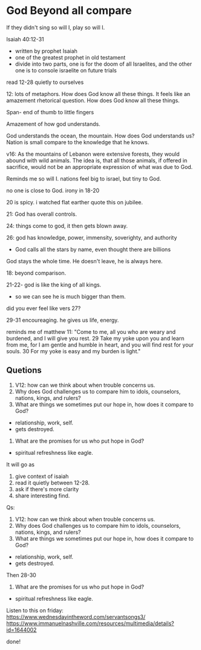 # God Beyond all compare

If they didn't sing so will I, play so will I.

Isaiah 40:12-31
- written by prophet Isaiah
- one of the greatest prophet in old testament
- divide into two parts, one is for the doom of all Israelites, and the other one is to console israelite on future trials

read 12-28 quietly to ourselves

12: lots of metaphors. How does God know all these things. It feels like an amazement rhetorical question. How does God know all these things.

Span- end of thumb to little fingers

Amazement of how god understands.

God understands the ocean, the mountain.
How does God understands us?
Nation is small compare to the knowledge that he knows.

v16:
As the mountains of Lebanon were extensive forests, they would abound with wild animals. The idea is, that all those animals, if offered in sacrifice, would not be an appropriate expression of what was due to God.

Reminds me so will I.
nations feel big to israel, but tiny to God.

no one is close to God. irony in 18-20

20 is spicy. i watched flat earther quote this on jubilee.

21: God has overall controls.

24: things come to god, it then gets blown away.

26: god has knowledge, power, immensity, soverighty, and authority
- God calls all the stars by name, even thought there are billions

God stays the whole time. He doesn't leave, he is always here.


18: beyond comparison.

21-22- god is like the king of all kings.

- so we can see he is much bigger than them.

did you ever feel like vers 27?

29-31 
encoureaging.
he gives us life, energy.

reminds me of matthew 11:
"Come to me, all you who are weary and burdened, and I will give you rest.
29
Take my yoke upon you and learn from me, for I am gentle and humble in heart, and you will find rest for your souls.
30
For my yoke is easy and my burden is light."


## Quetions
1. V12: how can we think about when trouble concerns us.
1. Why does God challenges us to compare him to idols, counselors, nations, kings, and rulers?
1. What are things we sometimes put our hope in, how does it compare to God?
  - relationship, work, self.
  - gets destroyed.
1. What are the promises for us who put hope in God?
  - spiritual refreshness like eagle.


It will go as
1. give context of isaiah
1. read it quietly between 12-28.
1. ask if there's more clarity
  1. share interesting find.

Qs:
1. V12: how can we think about when trouble concerns us.
1. Why does God challenges us to compare him to idols, counselors, nations, kings, and rulers?
1. What are things we sometimes put our hope in, how does it compare to God?
  - relationship, work, self.
  - gets destroyed.

Then 28-30
1. What are the promises for us who put hope in God?
  - spiritual refreshness like eagle.

Listen to this on friday: https://www.wednesdayintheword.com/servantsongs3/
https://www.immanuelnashville.com/resources/multimedia/details?id=1644002

done!
